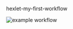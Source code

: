 hexlet-my-first-workflow

![example workflow](https://github.com/sen98ia/hexlet-my-first-workflow/actions/workflows/hello-world.yml/badge.svg)

